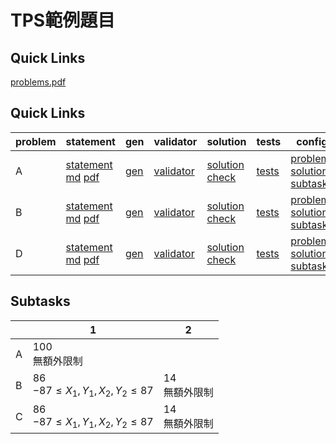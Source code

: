 # TPS範例題目

## Quick Links
[problems.pdf](pA/attachments/problems.pdf)

## Quick Links

| problem | statement | gen | validator | solution | tests | config |
| --- | --- | --- | --- | --- | --- | --- |
| A | [statement](pA/statement) [md](pA/statement/index.md) [pdf](pA/statement/index.pdf) | [gen](pA/gen) | [validator](pA/validator) | [solution](pA/solution) [check](pA/solutions-check.txt) | [tests](pA/tests) | [problem](pA/problem.json) [solutions](pA/solutions.json) [subtasks](pA/subtasks.json) |
| B | [statement](pB/statement) [md](pB/statement/index.md) [pdf](pB/statement/index.pdf) | [gen](pB/gen) | [validator](pB/validator) | [solution](pB/solution) [check](pB/solutions-check.txt) | [tests](pB/tests) | [problem](pB/problem.json) [solutions](pB/solutions.json) [subtasks](pB/subtasks.json) |
| D | [statement](pD/statement) [md](pD/statement/index.md) [pdf](pD/statement/index.pdf) | [gen](pD/gen) | [validator](pD/validator) | [solution](pD/solution) [check](pD/solutions-check.txt) | [tests](pD/tests) | [problem](pD/problem.json) [solutions](pD/solutions.json) [subtasks](pD/subtasks.json) |

<!-- new problem -->

## Subtasks
<!-- subtasks start -->

| | 1 | 2 |
| --- | --- | --- |
| A | 100<br>無額外限制 |
| B | 86<br>$-87 \leq X_1, Y_1, X_2, Y_2 \leq 87$ | 14<br>無額外限制 |
| C | 86<br>$-87 \leq X_1, Y_1, X_2, Y_2 \leq 87$ | 14<br>無額外限制 |
<!-- subtasks end -->
